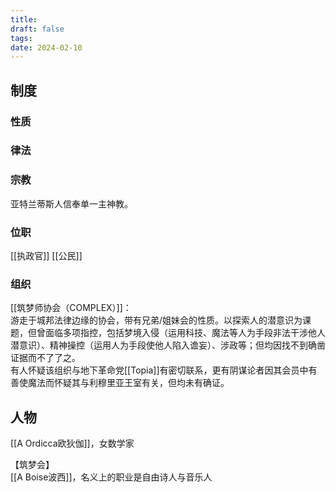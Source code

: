 ```yaml
---
title: 
draft: false
tags: 
date: 2024-02-10
---
```


## 制度
### 性质

### 律法

### 宗教
亚特兰蒂斯人信奉单一主神教。

### 位职
[[执政官]]
[[公民]]
### 组织

[[筑梦师协会（COMPLEX）]]：  
游走于城邦法律边缘的协会，带有兄弟/姐妹会的性质。以探索人的潜意识为课题，但曾面临多项指控，包括梦境入侵（运用科技、魔法等人为手段非法干涉他人潜意识）、精神操控（运用人为手段使他人陷入谵妄）、涉政等；但均因找不到确凿证据而不了了之。  
有人怀疑该组织与地下革命党[[Topia]]有密切联系，更有阴谋论者因其会员中有善使魔法而怀疑其与利穆里亚王室有关，但均未有确证。
　　

## 人物

[[A Ordicca欧狄伽]]，女数学家

【筑梦会】  
[[A Boise波西]]，名义上的职业是自由诗人与音乐人
